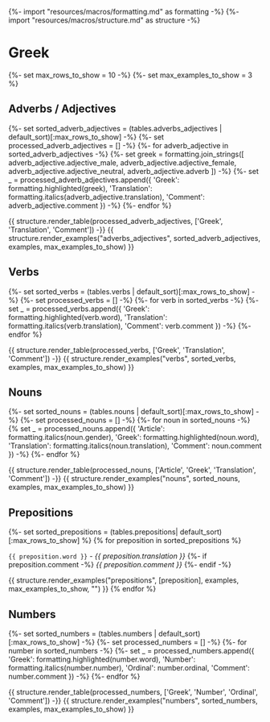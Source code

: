 {%- import "resources/macros/formatting.md" as formatting -%}
{%- import "resources/macros/structure.md" as structure -%}
# Greek
{%- set max_rows_to_show = 10 -%}
{%- set max_examples_to_show = 3 %}


## Adverbs / Adjectives
{%- set sorted_adverb_adjectives = (tables.adverbs_adjectives | default_sort)[:max_rows_to_show] -%}
{%- set processed_adverb_adjectives = [] -%}
{%- for adverb_adjective in sorted_adverb_adjectives -%}
    {%- 
    set greek = formatting.join_strings([
        adverb_adjective.adjective_male,
        adverb_adjective.adjective_female,
        adverb_adjective.adjective_neutral,
        adverb_adjective.adverb
    ]) -%}
    {%- 
    set _ = processed_adverb_adjectives.append({
        'Greek': formatting.highlighted(greek),
        'Translation': formatting.italics(adverb_adjective.translation),
        'Comment': adverb_adjective.comment
    }) -%}
{%- endfor %}

{{ structure.render_table(processed_adverb_adjectives, ['Greek', 'Translation', 'Comment']) -}}
{{ structure.render_examples("adverbs_adjectives", sorted_adverb_adjectives, examples, max_examples_to_show) }}


## Verbs
{%- set sorted_verbs = (tables.verbs | default_sort)[:max_rows_to_show] -%}
{%- set processed_verbs = [] -%}
{%- for verb in sorted_verbs -%}
    {%- 
    set _ = processed_verbs.append({
        'Greek': formatting.highlighted(verb.word),
        'Translation': formatting.italics(verb.translation),
        'Comment': verb.comment
    }) -%}
{%- endfor %}

{{ structure.render_table(processed_verbs, ['Greek', 'Translation', 'Comment']) -}}
{{ structure.render_examples("verbs", sorted_verbs, examples, max_examples_to_show) }}


## Nouns
{%- set sorted_nouns = (tables.nouns | default_sort)[:max_rows_to_show] -%}
{%- set processed_nouns = [] -%}
{%- for noun in sorted_nouns -%}
    {% 
    set _ = processed_nouns.append({
        'Article': formatting.italics(noun.gender),
        'Greek': formatting.highlighted(noun.word),
        'Translation': formatting.italics(noun.translation),
        'Comment': noun.comment
    }) -%}
{%- endfor %}

{{ structure.render_table(processed_nouns, ['Article', 'Greek', 'Translation', 'Comment']) -}}
{{ structure.render_examples("nouns", sorted_nouns, examples, max_examples_to_show) }}


## Prepositions
{%- set sorted_prepositions = (tables.prepositions| default_sort)[:max_rows_to_show] %}
{% for preposition in sorted_prepositions %}

`{{ preposition.word }}` - *{{ preposition.translation }}*
{%- if preposition.comment -%}
    *{{ preposition.comment }}*
{%-  endif -%}

{{ structure.render_examples("prepositions", [preposition], examples, max_examples_to_show, "") }}
{% endfor %}

## Numbers
{%- set sorted_numbers = (tables.numbers | default_sort)[:max_rows_to_show] -%}
{%- set processed_numbers = [] -%}
{%- for number in sorted_numbers -%}
    {%- 
    set _ = processed_numbers.append({
        'Greek': formatting.highlighted(number.word),
        'Number': formatting.italics(number.number),
        'Ordinal': number.ordinal,
        'Comment': number.comment
    }) -%}
{%- endfor %}

{{ structure.render_table(processed_numbers, ['Greek', 'Number', 'Ordinal', 'Comment']) -}}
{{ structure.render_examples("numbers", sorted_numbers, examples, max_examples_to_show) }}

